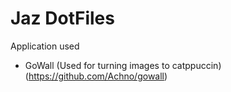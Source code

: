 # Jaz DotFiles

Application used
- GoWall (Used for turning images to catppuccin)
  (https://github.com/Achno/gowall)


